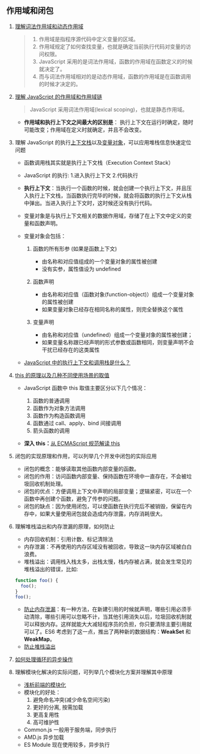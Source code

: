 <!--
 * @Author: Yu
 * @Date: 2020-08-04 09:43:44
 * @LastEditTime: 2020-08-05 11:32:54
 * @FilePath: \KeepLearning\Javascript\作用域和闭包.md
 * @Description: ''
-->

## 作用域和闭包

1.  [理解词法作用域和动态作用域](https://github.com/mqyqingfeng/Blog/issues/3)

    > 1. 作用域是指程序源代码中定义变量的区域。
    > 2. 作用域规定了如何查找变量，也就是确定当前执行代码对变量的访问权限。
    > 3. JavaScript 采用的是词法作用域，函数的作用域在函数定义的时候就决定了。
    > 4. 而与词法作用域相对的是动态作用域，函数的作用域是在函数调用的时候才决定的。

2.  [理解 JavaScript 的作用域和作用域链](https://juejin.im/post/6844903797135769614)

    > JavaScript 采用词法作用域(lexical scoping)，也就是静态作用域。

    - **作用域和执行上下文之间最大的区别是**： 执行上下文在运行时确定，随时可能改变；作用域在定义时就确定，并且不会改变。

3)  理解 JavaScript 的执行[上下文栈](https://github.com/mqyqingfeng/Blog/issues/4)以及[变量对象](https://github.com/mqyqingfeng/Blog/issues/5)，可以应用堆栈信息快速定位问题

    - 函数调用栈其实就是执行上下文栈（Execution Context Stack）
    - JavaScript 的执行: 1.进入执行上下文 2.代码执行
    - **执行上下文**：当执行一个函数的时候，就会创建一个执行上下文，并且压入执行上下文栈，当函数执行完毕的时候，就会将函数的执行上下文从栈中弹出。当进入执行上下文时，这时候还没有执行代码。
    - 变量对象是与执行上下文相关的数据作用域，存储了在上下文中定义的变量和函数声明。
    - 变量对象会包括：

      1. 函数的所有形参 (如果是函数上下文)

         - 由名称和对应值组成的一个变量对象的属性被创建
         - 没有实参，属性值设为 undefined

      2. 函数声明

         - 由名称和对应值（函数对象(function-object)）组成一个变量对象的属性被创建
         - 如果变量对象已经存在相同名称的属性，则完全替换这个属性

      3. 变量声明

         - 由名称和对应值（undefined）组成一个变量对象的属性被创建；
         - 如果变量名称跟已经声明的形式参数或函数相同，则变量声明不会干扰已经存在的这类属性

    - [JavaScript 中的执行上下文和调用栈是什么？](https://juejin.im/entry/6844903492578967560)

4)  [this 的原理以及几种不同使用场景的取值](https://github.com/logan70/Blog/issues/27)

    - JavaScript 函数中 this 取值主要区分以下几个情况：

      1. 函数的普通调用
      2. 函数作为对象方法调用
      3. 函数作为构造函数调用
      4. 函数通过 call、apply、bind 间接调用
      5. 箭头函数的调用

    - **深入 this：**[从 ECMAScript 规范解读 this](https://github.com/mqyqingfeng/Blog/issues/7)

5)  闭包的实现原理和作用，可以列举几个开发中闭包的实际应用

    - 闭包的概念：能够读取其他函数内部变量的函数。
    - 闭包的作用：访问函数内部变量、保持函数在环境中一直存在，不会被垃圾回收机制处理。
    - 闭包的优点：方便调用上下文中声明的局部变量；逻辑紧密，可以在一个函数中再创建个函数，避免了传参的问题。
    - 闭包的缺点：因为使用闭包，可以使函数在执行完后不被销毁，保留在内存中，如果大量使用闭包就会造成内存泄露，内存消耗很大。

6)  理解堆栈溢出和内存泄漏的原理，如何防止

    - 内存回收机制：引用计数、标记清除法
    - 内存泄漏：不再使用的内存区域没有被回收，导致这一块内存区域被白白浪费。
    - 堆栈溢出：调用栈入栈太多，出栈太慢，栈内存被占满，就会发生常见的堆栈溢出的错误，比如:

    ```javascript
    function foo() {
      foo();
    }
    foo();
    ```

    - [防止内存泄漏](http://www.ruanyifeng.com/blog/2017/04/memory-leak.html)：有一种方法，在新建引用的时候就声明，哪些引用必须手动清除，哪些引用可以忽略不计，当其他引用消失以后，垃圾回收机制就可以释放内存。这样就能大大减轻程序员的负担，你只要清除主要引用就可以了。ES6 考虑到了这一点，推出了两种新的数据结构：**WeakSet** 和 **WeakMap**。
    - [防止堆栈溢出](https://blog.csdn.net/aocucuan5035/article/details/101185718)

7)  [如何处理循环的异步操作](https://juejin.im/post/6844903599969927181)

8)  理解模块化解决的实际问题，可列举几个模块化方案并理解其中原理
    - [浅析前端的模块化](https://juejin.im/post/6844903775002427399)
    - 模块化的好处：
      1. 避免命名冲突(减少命名空间污染)
      2. 更好的分离, 按需加载
      3. 更高复用性
      4. 高可维护性
    - Common.js 一般用于服务端，同步执行
    - AMD.js 异步加载
    - ES Module 现在使用较多，异步执行

